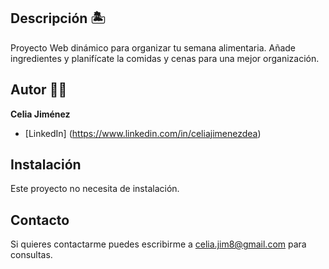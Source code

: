 ## Descripción 🏝️

Proyecto Web dinámico para organizar tu semana alimentaria. Añade ingredientes y planifícate la comidas y cenas para una mejor organización.

## Autor 👩🏼
**Celia Jiménez**

* [LinkedIn] (https://www.linkedin.com/in/celiajimenezdea)

## Instalación
Este proyecto no necesita de instalación.

## Contacto
Si quieres contactarme puedes escribirme a celia.jim8@gmail.com para consultas.